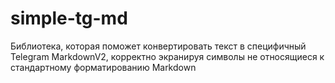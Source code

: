 # simple-tg-md
Библиотека, которая поможет конвертировать текст в специфичный Telegram MarkdownV2, корректно экранируя символы не относящиеся к стандартному форматированию Markdown
